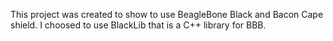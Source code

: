 This project was created to show to use BeagleBone Black and Bacon Cape shield.
I choosed to use BlackLib that is a C++ library for BBB.
